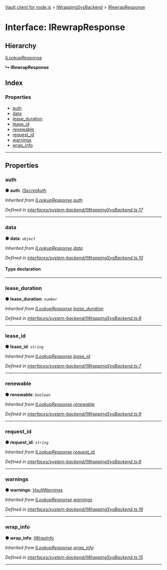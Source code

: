 [Vault client for node.js](../README.md) > [IWrappingSysBackend](../modules/iwrappingsysbackend.md) > [IRewrapResponse](../interfaces/iwrappingsysbackend.irewrapresponse.md)

# Interface: IRewrapResponse

## Hierarchy

 [ILookupResponse](iwrappingsysbackend.ilookupresponse.md)

**↳ IRewrapResponse**

## Index

### Properties

* [auth](iwrappingsysbackend.irewrapresponse.md#auth)
* [data](iwrappingsysbackend.irewrapresponse.md#data)
* [lease_duration](iwrappingsysbackend.irewrapresponse.md#lease_duration)
* [lease_id](iwrappingsysbackend.irewrapresponse.md#lease_id)
* [renewable](iwrappingsysbackend.irewrapresponse.md#renewable)
* [request_id](iwrappingsysbackend.irewrapresponse.md#request_id)
* [warnings](iwrappingsysbackend.irewrapresponse.md#warnings)
* [wrap_info](iwrappingsysbackend.irewrapresponse.md#wrap_info)

---

## Properties

<a id="auth"></a>

###  auth

**● auth**: *[ISecretAuth](isecretauth.md)*

*Inherited from [ILookupResponse](iwrappingsysbackend.ilookupresponse.md).[auth](iwrappingsysbackend.ilookupresponse.md#auth)*

*Defined in [interfaces/system-backend/IWrappingSysBackend.ts:17](https://github.com/theogravity/vault-client/blob/a3d9e21/src/interfaces/system-backend/IWrappingSysBackend.ts#L17)*

___
<a id="data"></a>

###  data

**● data**: *`object`*

*Inherited from [ILookupResponse](iwrappingsysbackend.ilookupresponse.md).[data](iwrappingsysbackend.ilookupresponse.md#data)*

*Defined in [interfaces/system-backend/IWrappingSysBackend.ts:10](https://github.com/theogravity/vault-client/blob/a3d9e21/src/interfaces/system-backend/IWrappingSysBackend.ts#L10)*

#### Type declaration

___
<a id="lease_duration"></a>

###  lease_duration

**● lease_duration**: *`number`*

*Inherited from [ILookupResponse](iwrappingsysbackend.ilookupresponse.md).[lease_duration](iwrappingsysbackend.ilookupresponse.md#lease_duration)*

*Defined in [interfaces/system-backend/IWrappingSysBackend.ts:8](https://github.com/theogravity/vault-client/blob/a3d9e21/src/interfaces/system-backend/IWrappingSysBackend.ts#L8)*

___
<a id="lease_id"></a>

###  lease_id

**● lease_id**: *`string`*

*Inherited from [ILookupResponse](iwrappingsysbackend.ilookupresponse.md).[lease_id](iwrappingsysbackend.ilookupresponse.md#lease_id)*

*Defined in [interfaces/system-backend/IWrappingSysBackend.ts:7](https://github.com/theogravity/vault-client/blob/a3d9e21/src/interfaces/system-backend/IWrappingSysBackend.ts#L7)*

___
<a id="renewable"></a>

###  renewable

**● renewable**: *`boolean`*

*Inherited from [ILookupResponse](iwrappingsysbackend.ilookupresponse.md).[renewable](iwrappingsysbackend.ilookupresponse.md#renewable)*

*Defined in [interfaces/system-backend/IWrappingSysBackend.ts:9](https://github.com/theogravity/vault-client/blob/a3d9e21/src/interfaces/system-backend/IWrappingSysBackend.ts#L9)*

___
<a id="request_id"></a>

###  request_id

**● request_id**: *`string`*

*Inherited from [ILookupResponse](iwrappingsysbackend.ilookupresponse.md).[request_id](iwrappingsysbackend.ilookupresponse.md#request_id)*

*Defined in [interfaces/system-backend/IWrappingSysBackend.ts:6](https://github.com/theogravity/vault-client/blob/a3d9e21/src/interfaces/system-backend/IWrappingSysBackend.ts#L6)*

___
<a id="warnings"></a>

###  warnings

**● warnings**: *[VaultWarnings](../#vaultwarnings)*

*Inherited from [ILookupResponse](iwrappingsysbackend.ilookupresponse.md).[warnings](iwrappingsysbackend.ilookupresponse.md#warnings)*

*Defined in [interfaces/system-backend/IWrappingSysBackend.ts:16](https://github.com/theogravity/vault-client/blob/a3d9e21/src/interfaces/system-backend/IWrappingSysBackend.ts#L16)*

___
<a id="wrap_info"></a>

###  wrap_info

**● wrap_info**: *[IWrapInfo](iwrapinfo.md)*

*Inherited from [ILookupResponse](iwrappingsysbackend.ilookupresponse.md).[wrap_info](iwrappingsysbackend.ilookupresponse.md#wrap_info)*

*Defined in [interfaces/system-backend/IWrappingSysBackend.ts:15](https://github.com/theogravity/vault-client/blob/a3d9e21/src/interfaces/system-backend/IWrappingSysBackend.ts#L15)*

___

